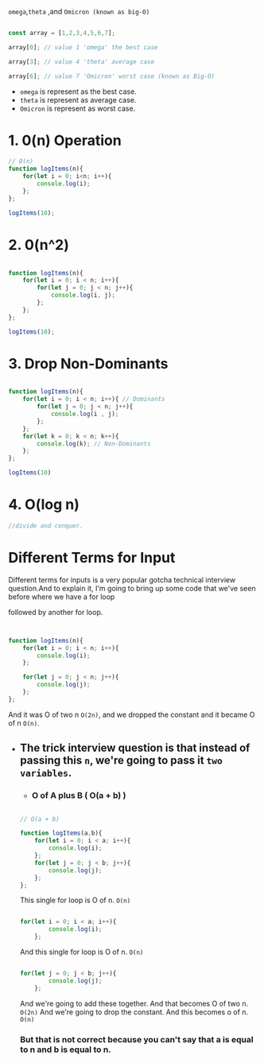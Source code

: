 `omega`,`theta` ,and `Omicron (known as big-O)`


``` javascript

const array = [1,2,3,4,5,6,7];

array[0]; // value 1 'omega' the best case

array[3]; // value 4 'theta' average case

array[6]; // value 7 'Omicron' worst case (known as Big-O)

```
- `omega` is represent as the best case.
- `theta` is represent as average case.
- `Omicron` is represent as worst case. 


# 1. 0(n) Operation 

``` javascript
// 0(n)
function logItems(n){
    for(let i = 0; i<n; i++){
        console.log(i);
    };
};

logItems(10);

```


# 2. 0(n^2)
``` javascript

function logItems(n){
    for(let i = 0; i < n; i++){
        for(let j = 0; j < n; j++){
            console.log(i, j);
        };
    };
};

logItems(10);

```

# 3. Drop Non-Dominants
``` javascript

function logItems(n){
    for(let i = 0; i < n; i++){ // Dominants
        for(let j = 0; j < n; j++){
            console.log(i , j); 
        };
    };
    for(let k = 0; k < n; k++){
        console.log(k); // Non-Dominants
    };
};

logItems(10)

```

# 4. O(log n)

``` javascript
//divide and conquer.


```

# Different Terms for Input 
Different terms for inputs is a very popular gotcha technical interview question.And to explain it, I'm going to bring up some code that we've seen before where we have a for loop

followed by another for loop.

``` javascript


function logItems(n){
    for(let i = 0; i < n; i++){
        console.log(i);
    };

    for(let j = 0; j < n; j++){
        console.log(j);
    };
};


```

And it was O of two n `O(2n)`, and we dropped the constant and it became O of n `O(n)`.


- ## The trick interview question is that instead of passing this `n`, we're going to pass it ``two variables``.

    - ### O of A plus B ( O(a + b) )

    ``` javascript

    // O(a + b)

    function logItems(a,b){
        for(let i = 0; i < a; i++){
            console.log(i);
        };
        for(let j = 0; j < b; j++){
            console.log(j);
        };
    };

    ```

    This single for loop is O of n. `O(n)`

    ``` javascript
    
    for(let i = 0; i < a; i++){
            console.log(i);
        };
    
    ```

    And this single for loop is O of n. `O(n)`

    
    ``` javascript
    
    for(let j = 0; j < b; j++){
            console.log(j);
        };
    
    ```

    And we're going to add these together. And that becomes O of two n. ``O(2n)``
    And we're going to drop the constant.
    And this becomes o of n. `O(n)`

    ### But that is not correct because you can't say that a is equal to n and b is equal to n.



